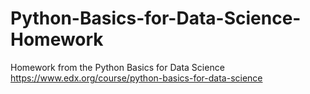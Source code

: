 # Python-Basics-for-Data-Science-Homework
Homework from the Python Basics for Data Science https://www.edx.org/course/python-basics-for-data-science

